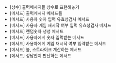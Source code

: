 - [상수] 출력메시지들 상수로 표현해놓기
- [메서드] 출력메시지 메서드들
- [메서드] 사용자 숫자 입력 유효성검사 메서드
- [메서드] 사용자 게임 재시작 여부 입력 유효성검사 메서드
- [메서드] 랜덤숫자 생성 메서드
- [메서드] 사용자에게 숫자 입력받는 메서드
- [메서드] 사용자에게 게임 재시작 여부 입력받는 메서드
- [메서드] 볼, 스트라이크 계산하는 메서드
- [메서드] 정답인지 판단하는 메서드